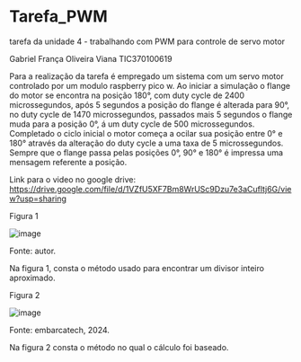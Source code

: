 # Tarefa_PWM
tarefa da unidade 4 - trabalhando com PWM para controle de servo motor

Gabriel França Oliveira Viana
TIC370100619

Para a realização da tarefa é empregado um sistema com um servo motor controlado por um modulo raspberry pico w.
Ao iniciar a simulação o flange do motor se encontra na posição 180°, com duty cycle de 2400 microssegundos, após 5 segundos a posição do flange é alterada para 90°, no duty cycle de 1470 microssegundos, passados mais 5 segundos o flange muda para a posição 0°, á um duty cycle de 500 microssegundos.
Completado o ciclo inicial o motor começa a ocilar sua posição entre 0° e 180° através da alteração do duty cycle a uma taxa de 5 microssegundos.  
Sempre que o flange passa pelas posições 0°, 90° e 180° é impressa uma mensagem referente a posição.

Link para o video no google drive: https://drive.google.com/file/d/1VZfU5XF7Bm8WrUSc9Dzu7e3aCufltj6G/view?usp=sharing

Figura 1  


![image](https://github.com/user-attachments/assets/fb994ed4-979b-43c2-8d21-79d7a11e2edf)

Fonte: autor.

Na figura 1, consta o método usado para encontrar um divisor inteiro aproximado. 

Figura 2


![image](https://github.com/user-attachments/assets/587233f4-7000-4fc2-95a2-ba52f482a701)

Fonte: embarcatech, 2024.

Na figura 2 consta o método no qual o cálculo foi baseado.
